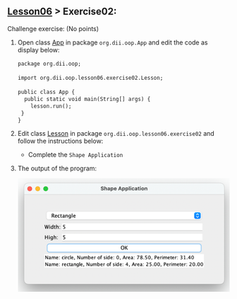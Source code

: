 ## [Lesson06](index.md) > Exercise02:
Challenge exercise: (No points)

1. Open class [App](../../app/src/main/java/org/dii/oop/App.java) in package `org.dii.oop.App` and edit the code as display below: 
   ```
   package org.dii.oop;

   import org.dii.oop.lesson06.exercise02.Lesson;

   public class App {
     public static void main(String[] args) {
       lesson.run();
    }
   }
   ```

2. Edit class [Lesson](../../app/src/main/java/org/dii/oop/lesson06/exercise02/Lesson.java) in package `org.dii.oop.lesson06.exercise02` and follow the instructions below:
   - Complete the `Shape Application`


3. The output of the program:
   
   ![img.png](img.png)
   